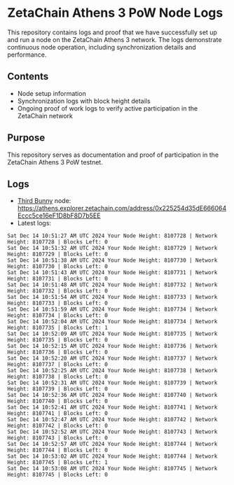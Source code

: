 # ZetaChain Athens 3 PoW Node Logs
This repository contains logs and proof that we have successfully set up and run a node on the ZetaChain Athens 3 network. The logs demonstrate continuous node operation, including synchronization details and performance.

## Contents
- Node setup information
- Synchronization logs with block height details
- Ongoing proof of work logs to verify active participation in the ZetaChain network

## Purpose
This repository serves as documentation and proof of participation in the ZetaChain Athens 3 PoW testnet.

## Logs

- [Third Bunny](https://thirdbunny.xyz/) node: https://athens.explorer.zetachain.com/address/0x225254d35dE666064Eccc5ce16eF1D8bF8D7b5EE
- Latest logs:
```
Sat Dec 14 10:51:27 AM UTC 2024 Your Node Height: 8107728 | Network Height: 8107728 | Blocks Left: 0
Sat Dec 14 10:51:32 AM UTC 2024 Your Node Height: 8107729 | Network Height: 8107729 | Blocks Left: 0
Sat Dec 14 10:51:38 AM UTC 2024 Your Node Height: 8107730 | Network Height: 8107730 | Blocks Left: 0
Sat Dec 14 10:51:43 AM UTC 2024 Your Node Height: 8107731 | Network Height: 8107731 | Blocks Left: 0
Sat Dec 14 10:51:48 AM UTC 2024 Your Node Height: 8107732 | Network Height: 8107732 | Blocks Left: 0
Sat Dec 14 10:51:54 AM UTC 2024 Your Node Height: 8107733 | Network Height: 8107733 | Blocks Left: 0
Sat Dec 14 10:51:59 AM UTC 2024 Your Node Height: 8107734 | Network Height: 8107734 | Blocks Left: 0
Sat Dec 14 10:52:04 AM UTC 2024 Your Node Height: 8107734 | Network Height: 8107735 | Blocks Left: 1
Sat Dec 14 10:52:09 AM UTC 2024 Your Node Height: 8107735 | Network Height: 8107735 | Blocks Left: 0
Sat Dec 14 10:52:15 AM UTC 2024 Your Node Height: 8107736 | Network Height: 8107736 | Blocks Left: 0
Sat Dec 14 10:52:20 AM UTC 2024 Your Node Height: 8107737 | Network Height: 8107737 | Blocks Left: 0
Sat Dec 14 10:52:25 AM UTC 2024 Your Node Height: 8107738 | Network Height: 8107738 | Blocks Left: 0
Sat Dec 14 10:52:31 AM UTC 2024 Your Node Height: 8107739 | Network Height: 8107739 | Blocks Left: 0
Sat Dec 14 10:52:36 AM UTC 2024 Your Node Height: 8107740 | Network Height: 8107740 | Blocks Left: 0
Sat Dec 14 10:52:41 AM UTC 2024 Your Node Height: 8107741 | Network Height: 8107741 | Blocks Left: 0
Sat Dec 14 10:52:47 AM UTC 2024 Your Node Height: 8107742 | Network Height: 8107742 | Blocks Left: 0
Sat Dec 14 10:52:52 AM UTC 2024 Your Node Height: 8107743 | Network Height: 8107743 | Blocks Left: 0
Sat Dec 14 10:52:57 AM UTC 2024 Your Node Height: 8107744 | Network Height: 8107744 | Blocks Left: 0
Sat Dec 14 10:53:02 AM UTC 2024 Your Node Height: 8107744 | Network Height: 8107745 | Blocks Left: 1
Sat Dec 14 10:53:08 AM UTC 2024 Your Node Height: 8107745 | Network Height: 8107745 | Blocks Left: 0
```
